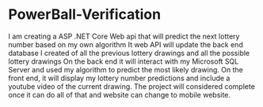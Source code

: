 # PowerBall-Verification
I am creating a ASP .NET Core Web api that will predict the next lottery number based on my own algorithm
It web API will update the back end database I created of all the previous lottery drawings and all the possible lottery drawings
On the back end it will interact with my Microsoft SQL Server and used my algorithm to predict the most likely drawing.
On the front end, it will display my lottery number predictions and include a youtube video of the current drawing.
The project will considered complete once it can do all of that and website can change to mobile website. 
